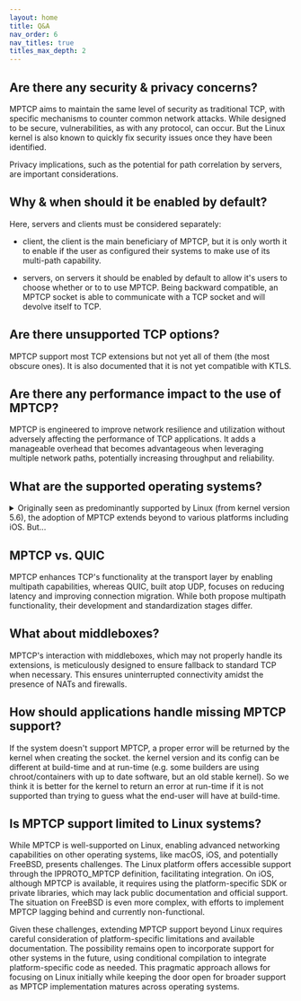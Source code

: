 ```yaml
---
layout: home
title: Q&A
nav_order: 6
nav_titles: true
titles_max_depth: 2
---
```


## Are there any security & privacy concerns?
MPTCP aims to maintain the same level of security as traditional TCP, with specific
mechanisms to counter common network attacks. While designed to be secure, vulnerabilities,
as with any protocol, can occur. But the Linux kernel is also known to quickly fix
security issues once they have been identified.

Privacy implications, such as the potential for path correlation by servers, are
important considerations.

## Why & when should it be enabled by default?
Here, servers and clients must be considered separately:
- client, the client is the main beneficiary of MPTCP, but it is only worth it to
enable if the user as configured their systems to make use of its multi-path capability.

- servers, on servers it should be enabled by default to allow it's users to choose
whether or to to use MPTCP. Being backward compatible, an MPTCP socket is able to
communicate with a TCP socket and will devolve itself to TCP.

## Are there unsupported TCP options?
MPTCP support most TCP extensions but not yet all of them (the most obscure ones).
It is also documented that it is not yet compatible with KTLS.

## Are there any performance impact to the use of MPTCP?
MPTCP is engineered to improve network resilience and utilization without adversely
affecting the performance of TCP applications. It adds a manageable overhead that
becomes advantageous when leveraging multiple network paths, potentially increasing
throughput and reliability.

## What are the supported operating systems?
<details markdown="block">
<summary> Originally seen as predominantly supported by Linux (from kernel version 5.6),
the adoption of MPTCP extends beyond to various platforms including iOS. But... </summary>

MPTCP on IOS has strings attached:
- It is easy only if you use their SDK: [doc](https://developer.apple.com/documentation/foundation/nsurlsessionconfiguration/improving_network_reliability_using_multipath_tcp)
- If not, you need to use private libraries (we are not even sure the headers are available) with specific functions to create sockets that are apparently not documented, e.g., [OpenSSH for IOS](https://github.com/apple-oss-distributions/OpenSSH/blob/main/openssh/sshconnect.c#L487)

On FreeBSD, there was an ongoing implementation, but that was years ago, and not working today according to [this](http://www-cs-students.stanford.edu/~sjac/freebsd_mptcp_info.html)

There are other implementations, but on specific systems (Citrix load balancer, userspace, etc.): more details[here](http://blog.multipath-tcp.org/blog/html/2018/12/15/apple_and_multipath_tcp.html)
</details>

## MPTCP vs. QUIC
MPTCP enhances TCP's functionality at the transport layer by enabling multipath
capabilities, whereas QUIC, built atop UDP, focuses on reducing latency and improving
connection migration. While both propose multipath functionality, their development
and standardization stages differ.

## What about middleboxes?
MPTCP's interaction with middleboxes, which may not properly handle its extensions,
is meticulously designed to ensure fallback to standard TCP when necessary. This
ensures uninterrupted connectivity amidst the presence of NATs and firewalls.

## How should applications handle missing MPTCP support?
If the system doesn't support MPTCP, a proper error will be returned by the kernel when creating the socket. the kernel version and its config can be different at build-time and at run-time (e.g. some builders are using chroot/containers with up to date software, but an old stable kernel). So we think it is better for the kernel to return an error at run-time if it is not supported than trying to guess what the end-user will have at build-time.

## Is MPTCP support limited to Linux systems?
While MPTCP is well-supported on Linux, enabling advanced networking capabilities on other operating systems, like macOS, iOS, and potentially FreeBSD, presents challenges. The Linux platform offers accessible support through the IPPROTO_MPTCP definition, facilitating integration. On iOS, although MPTCP is available, it requires using the platform-specific SDK or private libraries, which may lack public documentation and official support. The situation on FreeBSD is even more complex, with efforts to implement MPTCP lagging behind and currently non-functional.

Given these challenges, extending MPTCP support beyond Linux requires careful consideration of platform-specific limitations and available documentation. The possibility remains open to incorporate support for other systems in the future, using conditional compilation to integrate platform-specific code as needed. This pragmatic approach allows for focusing on Linux initially while keeping the door open for broader support as MPTCP implementation matures across operating systems.